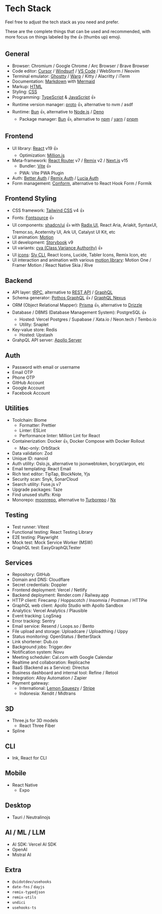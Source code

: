 # Tech Stack

Feel free to adjust the tech stack as you need and prefer.

These are the complete things that can be used and recommended, with more focus on things labeled by the 👍 (thumbs up) emoji.

## General

- Browser: Chromium / Google Chrome / Arc Browser / Brave Browser
- Code editor: [Cursor](cursor.md) / [Windsurf](windsurf.md) / [VS Code](vscode.md) / WebStorm / Neovim
- Terminal emulator: [Ghostty](ghostty.md) / [Warp](warp.md) / Kitty / Alacritty / iTerm
- Documentation: [Markdown](markdown.md) with [Mermaid](mermaid.md)
- Markup: [HTML](html.md)
- Styling: [CSS](css.md)
- Programming: [TypeScript](typescript.md) & [JavaScript](javascript.md) 👍
- Runtime version manager: [proto](proto.md) 👍, alternative to nvm / asdf
- Runtime: [Bun](bun.md) 👍, alternative to [Node.js](nodejs.md) / [Deno](deno.md)
  - Package manager: [Bun](bun.md) 👍, alternative to [npm](npm.md) / [yarn](yarn.md) / [pnpm](pnpm.md)

## Frontend

- UI library: [React](react.md) v19 👍
  - Optimization: [Million.js](millionjs.md)
- Meta-framework: [React Router](react-router.md) v7 / [Remix](remix.md) v2 / [Next.js](nextjs.md) v15
  - Bundler: [Vite](vite.md) 👍
  - PWA: Vite PWA Plugin
- Auth: [Better Auth](better-auth.md) / [Remix Auth](remix-auth.md) / [Lucia Auth](lucia-auth.md)
- Form management: [Conform](conform.md), alternative to React Hook Form / Formik

## Frontend Styling

- CSS framework: [Tailwind CSS](tailwind.md) v4 👍
- Fonts: [Fontsource](fontsource.md) 👍
- UI components: [shadcn/ui](shadcn-ui.md) 👍 with [Radix UI](radix-ui.md), React Aria, Ariakit, SyntaxUI, Tremor.so, Aceternity UI, Ark UI, Catalyst UI Kit, etc
- UI animation: [Motion](motion.md)
- UI development: [Storybook](storybook.md) v9
- UI variants: [cva (Class Variance Authority)](cva.md) 👍
- UI [icons](icons.md): [Sly CLI](sly-cli.md), React Icons, Lucide, Tabler Icons, Remix Icon, etc
- UI interaction and animation with various [motion library](motion-library.md): Motion One / Framer Motion / React Native Skia / Rive

## Backend

- API layer: [tRPC](trpc.md), alternative to [REST API](rest-api.md) / [GraphQL](graphql.md)
- Schema generator: [Pothos GraphQL](graphql-pothos.md) 👍 / [GraphQL Nexus](graphql-nexus.md)
- ORM (Object Relational Mapper): [Prisma](prisma.md) 👍, alternative to [Drizzle](drizzle.md)
- Database / DBMS (Database Management System): PostgreSQL 👍
  - Hosted: Vercel Postgres / Supabase / Xata.io / Neon.tech / Tembo.io
  - Utility: Snaplet
- Key-value store: Redis
  - Hosted: Upstash
- GrahpQL API server: [Apollo Server](apollo.md)

## Auth

- Password with email or username
- Email OTP
- Phone OTP
- GitHub Account
- Google Account
- Facebook Account

## Utilities

- Toolchain: Biome
  - Formatter: Prettier
  - Linter: ESLint
  - Performance linter: Million Lint for React
- Containerization: Docker 👍, Docker Compose with Docker Rollout
  - Mac-only: OrbStack
- Data validation: Zod
- Unique ID: nanoid
- Auth utility: Oslo.js, alternative to jsonwebtoken, bcrypt/argon, etc
- Email templating: React Email
- Rich text editor: TipTap, BlockNote, Yjs
- Security scan: Snyk, SonarCloud
- Search utility: Fuse.js v7
- Upgrade packages: Taze
- Find unused stuffs: Knip
- Monorepo: [moonrepo](moonrepo.md), alternative to [Turborepo](turborepo.md) / [Nx](nx.md)

## Testing

- Test runner: Vitest
- Functional testing: React Testing Library
- E2E testing: Playwright
- Mock test: Mock Service Worker (MSW)
- GraphQL test: EasyGraphQLTester

## Services

- Repository: GitHub
- Domain and DNS: Cloudflare
- Secret credentials: Doppler
- Frontend deployment: Vercel / Netlify
- Backend deployment: Render.com / Railway.app
- HTTP client: Firecamp / Hoppscotch / Insomnia / Postman / HTTPie
- GraphQL web client: Apollo Studio with Apollo Sandbox
- Analytics: Vercel Analytics / Plausible
- Event tracking: LogSnag
- Error tracking: Sentry
- Email service: Resend / Loops.so / Bento
- File upload and storage: Uploadcare / Uploadthing / Uppy
- Status monitoring: OpenStatus / BetterStack
- Link shortener: Dub.co
- Background jobs: Trigger.dev
- Notification system: Novu
- Meeting scheduler: Cal.com with Google Calendar
- Realtime and collaboration: Replicache
- BaaS (Backend as a Service): Directus
- Business dashboard and internal tool: Refine / Retool
- Integration: Alloy Automation / Zapier
- Payment gateway:
  - International: [Lemon Squeezy](lemonsqueezy.md) / [Stripe](stripe.md)
  - Indonesia: Xendit / Midtrans

## 3D

- Three.js for 3D models
  - React Three Fiber
- Spline

## CLI

- Ink, React for CLI

## Mobile

- React Native
  - Expo

## Desktop

- Tauri / Neutralinojs

## AI / ML / LLM

- AI SDK: Vercel AI SDK
- OpenAI
- Mistral AI

## Extra

- `@uidotdev/usehooks`
- `date-fns` / `dayjs`
- `remix-typedjson`
- `remix-utils`
- `undici`
- `usehooks-ts`
